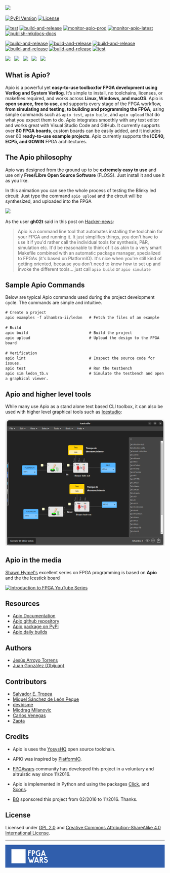 [![][apio-logo]][wiki]

[![PyPI Version][pypi-image]][pypi-url]
[![License][license-image]][license-url]

[![test](https://github.com/FPGAwars/apio/actions/workflows/test.yaml/badge.svg)](https://github.com/FPGAwars/apio/actions/workflows/test.yaml)
[![build-and-release](https://github.com/zapta/apio-dev-builds/actions/workflows/build-and-release.yaml/badge.svg)](https://github.com/zapta/apio-dev-builds/actions/workflows/build-and-release.yaml)
[![monitor-apio-prod](https://github.com/FPGAwars/apio/actions/workflows/monitor-apio-prod.yaml/badge.svg)](https://github.com/FPGAwars/apio/actions/workflows/monitor-apio-prod.yaml)
[![monitor-apio-latest](https://github.com/FPGAwars/apio/actions/workflows/monitor-apio-latest.yaml/badge.svg)](https://github.com/FPGAwars/apio/actions/workflows/monitor-apio-latest.yaml)
[![publish-mkdocs-docs](https://github.com/FPGAwars/apio/actions/workflows/publish-mkdocs-docs.yaml/badge.svg)](https://github.com/FPGAwars/apio/actions/workflows/publish-mkdocs-docs.yaml)

[![build-and-release](https://github.com/FPGAwars/apio-examples/actions/workflows/build-and-release.yaml/badge.svg)](https://github.com/FPGAwars/apio-examples/actions/workflows/build-and-release.yaml)
[![build-and-release](https://github.com/FPGAwars/tools-oss-cad-suite/actions/workflows/build-and-release.yaml/badge.svg)](https://github.com/FPGAwars/tools-oss-cad-suite/actions/workflows/build-and-release.yaml)
[![build-and-release](https://github.com/FPGAwars/tools-verible/actions/workflows/build-and-release.yaml/badge.svg)](https://github.com/FPGAwars/tools-verible/actions/workflows/build-and-release.yaml)
[![build-and-release](https://github.com/FPGAwars/tools-graphviz/actions/workflows/build-and-release.yml/badge.svg)](https://github.com/FPGAwars/tools-graphviz/actions/workflows/build-and-release.yml)
[![build-and-release](https://github.com/FPGAwars/tools-drivers/actions/workflows/build-and-release.yaml/badge.svg)](https://github.com/FPGAwars/tools-drivers/actions/workflows/build-and-release.yaml)
[![test](https://github.com/FPGAwars/apio-examples/actions/workflows/test.yaml/badge.svg)](https://github.com/FPGAwars/apio-examples/actions/workflows/test.yaml)

![][linux-logo]&nbsp;&nbsp;&nbsp;![][macosx-logo]&nbsp;&nbsp;&nbsp;![][windows-logo]&nbsp;&nbsp;&nbsp;![][ubuntu-logo]&nbsp;&nbsp;&nbsp;![][raspbian-logo]


## What is Apio?

Apio is a powerful yet **easy-to-use toolboxfor FPGA development using Verilog and System Verilog**. It’s simple to install, no toolchains, licenses, or makefiles required, and works across **Linux, Windows, and macOS**. Apio is **open source, free to use**, and supports every stage of the FPGA workflow, **from simulating and testing, to building and programming the FPGA**, using simple commands such as `apio test`, `apio build`, and `apio upload` that do what you expect them to do. Apio integrates smoothly with any text editor and works great with Visual Studio Code and GitHub. It currently supports over **80 FPGA boards**, custom boards can be easily added, and it includes over 60 **ready-to-use example projects**. Apio currently supports the **ICE40, ECP5, and GOWIN** FPGA architectures.

## The Apio philosophy

Apio was designed from the ground up to be **extremely easy to use** and use only **Free/Libre Open Source Software** (FLOSS). Just install it and use it as you like.


In this animation you can see the whole process of testing the Blinky led circuit: Just type the command ``apio upload`` and the circuit will be synthesized, and uploaded into the FPGA

![](https://github.com/FPGAwars/Apio-wiki/raw/main/wiki/Quick-start/apio-alhambra-II-01.gif)



As the user **gh02t** said in this post on [Hacker-news](https://news.ycombinator.com/item?id=17912510):
> Apio is a command line tool that automates installing the toolchain for your FPGA and running it. It just simplifies things, you don't have to use it if you'd rather call the individual tools for synthesis, P&R, simulation etc. It'd be reasonable to think of it as akin to a very smart Makefile combined with an automatic package manager, specialized to FPGAs (it's based on PlatformIO). It's nice when you're still kind of getting oriented, because you don't need to know how to set up and invoke the different tools... just call `apio build` or `apio simulate`

## Sample Apio Commands

Below are typical Apio commands used during the project development cycle. The commands are simple and intuitive.

```
# Create a project
apio examples -f alhambra-ii/ledon   # Fetch the files of an example

# Build
apio build                           # Build the project
apio upload                          # Upload the design to the FPGA board

# Verification
apio lint                            # Inspect the source code for issues.
apio test                            # Run the testbench
apio sim ledon_tb.v                  # Simulate the testbench and open a graphical viewer.
```

## Apio and higher level tools

While many use Apio as a stand alone text based CLI toolbox, it can also be used with higher level graphical tools such as [Icestudio](https://icestudio.io/):


![](https://github.com/FPGAwars/Apio-wiki/raw/main/wiki/Introduction/icestudio-example.png)


## Apio in the media

[Shawn Hymel's](https://shawnhymel.com/) excellent series on FPGA programming is based on **Apio** and the the Icestick board

[![Introduction to FPGA YouTube Series](https://raw.githubusercontent.com/ShawnHymel/introduction-to-fpga/main/images/Intro%20to%20FPGA%20Part%201_Thumbnail.png)](https://www.youtube.com/watch?v=lLg1AgA2Xoo&list=PLEBQazB0HUyT1WmMONxRZn9NmQ_9CIKhb)


## Resources

* [Apio Documentation](https://fpgawars.github.io/apio/)
* [Apio github repository](https://github.com/FPGAwars/apio)
* [Apio package on PyPi](https://pypi.org/project/apio/)
* [Apio daily builds](https://github.com/FPGAwars/apio-dev-builds)



## Authors

* [Jesús Arroyo Torrens](https://github.com/Jesus89)
* [Juan González (Obijuan)](https://github.com/Obijuan)

## Contributors

* [Salvador E. Tropea](https://github.com/set-soft)
* [Miguel Sánchez de León Peque](https://github.com/peque)
* [devbisme](https://github.com/devbisme)
* [Miodrag Milanovic](https://github.com/mmicko)
* [Carlos Venegas](https://github.com/cavearr)
* [Zapta](https://github.com/zapta)

## Credits

* Apio is uses the [YosysHQ](https://www.yosyshq.com) open source toolchain.

* APIO was inspired by [PlatformIO](https://github.com/platformio/platformio).

* [FPGAwars](http://fpgawars.github.io/) community has developed this project in a voluntary and altruistic way since 11/2016.


* Apio is implemented in Python and using the packages [Click](https://pypi.org/project/click/), and [Scons](https://pypi.org/project/SCons/).

* [BQ](https://www.bq.com) sponsored this project from 02/2016 to 11/2016. Thanks.


## License

Licensed under [GPL 2.0](http://opensource.org/licenses/GPL-2.0) and [Creative Commons Attribution-ShareAlike 4.0 International License](http://creativecommons.org/licenses/by-sa/4.0/).

--------
[![](https://github.com/FPGAwars/icestudio-wiki/raw/main/Logos/fgpawars-banner.svg)](https://fpgawars.github.io/)


<!-- Badges and URLs -->

[apio-logo]: https://github.com/FPGAwars/Apio-wiki/raw/main/wiki/Logos/Apio-github.png

[pypi-image]: https://img.shields.io/pypi/v/apio
[pypi-url]: https://pypi.org/project/apio/

[build-image]: https://github.com/FPGAwars/apio/actions/workflows/build.yml/badge.svg
[build-url]: https://github.com/FPGAwars/apio/actions/workflows/build.yml

[license-image]: http://img.shields.io/:license-gpl-blue.svg
[license-url]: (http://opensource.org/licenses/GPL-2.0)


[linux-logo]: https://raw.githubusercontent.com/FPGAwars/Apio-wiki/refs/heads/main/wiki/Logos/linux.png
[macosx-logo]: https://raw.githubusercontent.com/FPGAwars/Apio-wiki/refs/heads/main/wiki/Logos/macosx.png
[windows-logo]: https://raw.githubusercontent.com/FPGAwars/Apio-wiki/refs/heads/main/wiki/Logos/windows.png
[ubuntu-logo]: https://raw.githubusercontent.com/FPGAwars/Apio-wiki/refs/heads/main/wiki/Logos/ubuntu.png
[raspbian-logo]: https://raw.githubusercontent.com/FPGAwars/Apio-wiki/refs/heads/main/wiki/Logos/raspbian.png

[wiki]: https://github.com/FPGAwars/apio/wiki
